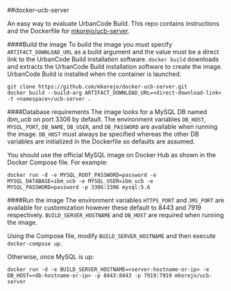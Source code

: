 ##docker-ucb-server

An easy way to evaluate UrbanCode Build. This repo contains instructions and the Dockerfile for [mkorejo/ucb-server](https://hub.docker.com/r/mkorejo/ucb-server/).

####Build the image
To build the image you must specify `ARTIFACT_DOWNLOAD_URL` as a build argument and the value must be a direct link to the UrbanCode Build installation software. `docker build` downloads and extracts the UrbanCode Build installation software to create the image. UrbanCode Build is installed when the container is launched.
```
git clone https://github.com/mkorejo/docker-ucb-server.git
docker build --build-arg ARTIFACT_DOWNLOAD_URL=<direct-download-link> -t <namespace>/ucb-server .
```

####Database requirements
The image looks for a MySQL DB named *ibm_ucb* on port 3306 by default. The environment variables `DB_HOST`, `MYSQL_PORT`, `DB_NAME`, `DB_USER`, and `DB_PASSWORD` are available when running the image. `DB_HOST` must always be specified whereas the other DB variables are initialized in the Dockerfile so defaults are assumed.

You should use the official MySQL image on Docker Hub as shown in the Docker Compose file. For example:
```
docker run -d -e MYSQL_ROOT_PASSWORD=password -e MYSQL_DATABASE=ibm_ucb -e MYSQL_USER=ibm_ucb -e MYSQL_PASSWORD=password -p 3306:3306 mysql:5.6
```

####Run the image
The environment variables `HTTPS_PORT` and `JMS_PORT` are available for customization however these default to 8443 and 7919 respectively. `BUILD_SERVER_HOSTNAME` and `DB_HOST` are required when running the image.

Using the Compose file, modify `BUILD_SERVER_HOSTNAME` and then execute `docker-compose up`.

Otherwise, once MySQL is up:
```
docker run -d -e BUILD_SERVER_HOSTNAME=<server-hostname-or-ip> -e DB_HOST=<db-hostname-or-ip> -p 8443:8443 -p 7919:7919 mkorejo/ucb-server
```
